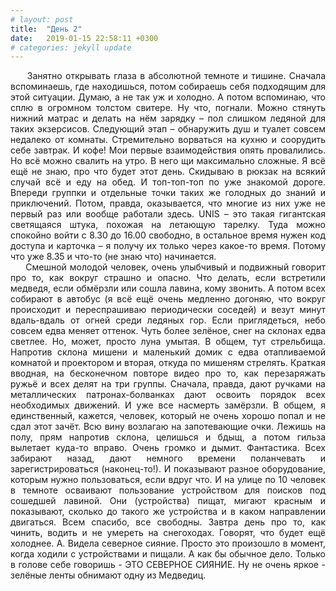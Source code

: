 ```yaml
---
# layout: post
title:  "День 2"
date:   2019-01-15 22:58:11 +0300
# categories: jekyll update
---
```


<div style="text-align: justify">
&nbsp;&nbsp;&nbsp;&nbsp;
Занятно открывать глаза в абсолютной темноте и тишине. Сначала вспоминаешь, где находишься, потом собираешь себя подходящим для этой ситуации. Думаю, а не так уж и холодно. А потом вспоминаю, что сплю в огромном толстом свитере. Ну что, погнали. Можно стянуть нижний матрас и делать на нём зарядку – пол слишком ледяной для таких экзерсисов. Следующий этап – обнаружить душ и туалет совсем недалеко от комнаты. Стремительно ворваться на кухню и соорудить себе завтрак. И кофе! Мои первые взаимодействия опять провалились. Но всё можно свалить на утро. В него щи максимально сложные. Я всё ещё не знаю, про что будет этот день. Скидываю в рюкзак на всякий случай всё и еду на обед. И топ-топ-топ по уже знакомой дороге. Впереди группки и отдельные точки таких же голодных до знаний и приключений. Потом, правда, оказывается, что многие из них уже не первый раз или вообще работали здесь. UNIS – это такая гигантская светящаяся штука, похожая на летающую тарелку. Туда можно спокойно войти с 8.30 до 16.00 свободно, в остальное время нужен код доступа и карточка – я получу их только через какое-то время. Потому что уже 8.35 и что-то (не знаю что) начинается. 
</div>

<div class="container">
  <div class="image-gallery">
    <div class="column">
      <div class="image-item">
        <img src="{{site.baseurl}}/assets/images/3.png" alt="" />
        <div class="overlay"><span></span></div>
      </div>
    </div>
    <div class="column">
      <div class="image-item">
        <img src="{{site.baseurl}}/assets/images/4.png" alt="" />
        <div class="overlay"><span></span></div>
      </div>
    </div>
  </div>
</div>

<div style="text-align: justify">
&nbsp;&nbsp;&nbsp;&nbsp;
Смешной молодой человек, очень улыбчивый и подвижный говорит про то, как вокруг страшно и опасно. Что делать, если встретили медведя, если обмёрзли или сошла лавина, кому звонить. А потом всех собирают в автобус (я всё ещё очень медленно догоняю, что вокруг происходит и переспрашиваю периодически соседей) и везут минут вдаль-вдаль от огней среди ледяных гор. Если приглядеться, небо совсем едва меняет оттенок. Чуть более зелёное, снег на склонах едва светлее. Но, может, просто луна умытая. В общем, тут стрельбища. Напротив склона мишени и маленький домик с едва отапливаемой комнатой и проектором и вторая, откуда по мишеням стрелять. Краткая вводная, на бесконечном повторе видео про то, как перезаряжать ружьё и всех делят на три группы. Сначала, правда, дают ручками на металлических патронах-болванках дают освоить порядок всех необходимых движений. И уже все насмерть замёрзли. В общем, я единственный, кажется, человек, который не очень хорошо попал и не сдал этот зачёт. Всю вину возлагаю на запотевающие очки. Лежишь на полу, прям напротив склона, целишься и бдыщ, а потом гильза вылетает куда-то вправо. Очень громко и дымит. Фантастика. Всех забирают назад, дают немного времени поланчевать и зарегистрироваться (наконец-то!). И показывают разное оборудование, которым нужно пользоваться, если вдруг что. И на улице по 10 человек в темноте осваивают пользование устройством для поисков под сошедшей лавиной. Они (устройства) пищат, мигают красным и показывают, сколько до такого же устройства и в каком направлении двигаться. Всем спасибо, все свободны. Завтра день про то, как чинить, водить и не умереть на снегоходах. Говорят, что будет ещё холоднее. А. Видела северное сияние. Просто это произошло в момент, когда ходили с устройствами и пищали. А как бы обычное дело. Только в голове себе говоришь - ЭТО СЕВЕРНОЕ СИЯНИЕ. Ну не очень яркое - зелёные ленты обнимают одну из Медведиц.
</div>

<div class="container">
  <div class="image-gallery">
    <div class="column">
      <div class="image-item">
        <img src="{{site.baseurl}}/assets/images/5.png" alt="" />
        <div class="overlay"><span></span></div>
      </div>
      <div class="image-item">
        <img src="{{site.baseurl}}/assets/images/7.png" alt="" />
        <div class="overlay"><span></span></div>
      </div>
    </div>
    <div class="column">
      <div class="image-item">
        <img src="{{site.baseurl}}/assets/images/6.png" alt="" />
        <div class="overlay"><span></span></div>
      </div>
      <div class="image-item">
        <img src="{{site.baseurl}}/assets/images/8.png" alt="" />
        <div class="overlay"><span></span></div>
      </div>
    </div>
  </div>
</div>
